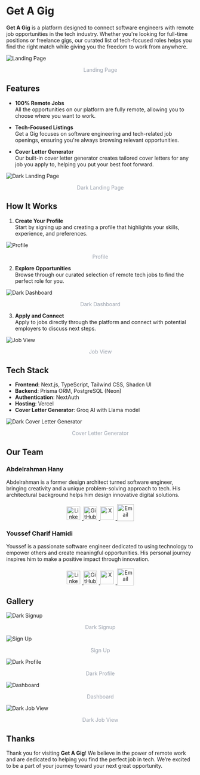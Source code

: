 # Get A Gig

**Get A Gig** is a platform designed to connect software engineers with remote job opportunities in the tech industry. Whether you're looking for full-time positions or freelance gigs, our curated list of tech-focused roles helps you find the right match while giving you the freedom to work from anywhere.

![Landing Page](public/images/screenshots/landing_page.png)

<p align="center" style="color: #9CA3AF">Landing Page</p>

## Features

- **100% Remote Jobs**  
  All the opportunities on our platform are fully remote, allowing you to choose where you want to work.

- **Tech-Focused Listings**  
  Get a Gig focuses on software engineering and tech-related job openings, ensuring you're always browsing relevant opportunities.

- **Cover Letter Generator**  
  Our built-in cover letter generator creates tailored cover letters for any job you apply to, helping you put your best foot forward.

![Dark Landing Page](public/images/screenshots/dark_landing_page.png)

<p align="center" style="color: #9CA3AF">Dark Landing Page</p>

## How It Works

1. **Create Your Profile**  
   Start by signing up and creating a profile that highlights your skills, experience, and preferences.

![Profile](public/images/screenshots/profile.png)

<p align="center" style="color: #9CA3AF">Profile</p>

2. **Explore Opportunities**  
   Browse through our curated selection of remote tech jobs to find the perfect role for you.

![Dark Dashboard](public/images/screenshots/dark_dashboard.png)

<p align="center" style="color: #9CA3AF">Dark Dashboard</p>

3. **Apply and Connect**  
   Apply to jobs directly through the platform and connect with potential employers to discuss next steps.

![Job View](public/images/screenshots/job_view.png)

<p align="center" style="color: #9CA3AF">Job View</p>

## Tech Stack

- **Frontend**: Next.js, TypeScript, Tailwind CSS, Shadcn UI
- **Backend**: Prisma ORM, PostgreSQL (Neon)
- **Authentication**: NextAuth
- **Hosting**: Vercel
- **Cover Letter Generator**: Groq AI with Llama model

![Dark Cover Letter Generator](public/images/screenshots/dark_cover_letter.png)

<p align="center" style="color: #9CA3AF">Cover Letter Generator</p>

## Our Team

### Abdelrahman Hany

Abdelrahman is a former design architect turned software engineer, bringing creativity and a unique problem-solving approach to tech. His architectural background helps him design innovative digital solutions.

<p align="center">
  <a href="https://www.linkedin.com/in/abduhany/">
    <img src="https://raw.githubusercontent.com/CLorant/readme-social-icons/main/large/filled/linkedin.svg" alt="LinkedIn" height="36" width="36" style="margin-right: 5px;"/>
  </a>
  <a href="https://github.com/Abduhany">
    <img src="https://raw.githubusercontent.com/CLorant/readme-social-icons/main/large/filled/github.svg" alt="GitHub" height="36" width="36" style="margin-right: 5px;"/>
  </a>
  <a href="https://x.com/AbduuHany">
    <img src="https://raw.githubusercontent.com/CLorant/readme-social-icons/main/large/colored/twitter-x.svg" alt="X" height="36" width="36" style="margin-right: 5px;"/>
  </a>
  <a href="mailto:abdu.hany@gmail.com">
    <img src="https://skillicons.dev/icons?i=gmail&theme=light" alt="Email" height="45" width="45" style="transform: translateY(3px);"/>
  </a>
</p>

### Youssef Charif Hamidi

Youssef is a passionate software engineer dedicated to using technology to empower others and create meaningful opportunities. His personal journey inspires him to make a positive impact through innovation.

<p align="center">
  <a href="https://www.linkedin.com/in/youssef-charif-hamidi/">
    <img src="https://raw.githubusercontent.com/CLorant/readme-social-icons/main/large/filled/linkedin.svg" alt="LinkedIn" height="36" width="36" style="margin-right: 5px;"/>
  </a>
  <a href="https://github.com/Chareeef">
    <img src="https://raw.githubusercontent.com/CLorant/readme-social-icons/main/large/filled/github.svg" alt="GitHub" height="36" width="36" style="margin-right: 5px;"/>
  </a>
  <a href="https://x.com/YoussefCharifH2">
    <img src="https://raw.githubusercontent.com/CLorant/readme-social-icons/main/large/colored/twitter-x.svg" alt="X" height="36" width="36" style="margin-right: 5px;"/>
  </a>
  <a href="mailto:youssef.charif.h@gmail.com">
    <img src="https://skillicons.dev/icons?i=gmail&theme=light" alt="Email" height="45" width="45" style="transform: translateY(3px);"/>
  </a>
</p>

## Gallery

![Dark Signup](public/images/screenshots/dark_signup.png)

<p align="center" style="color: #9CA3AF">Dark Signup</p>

![Sign Up](public/images/screenshots/signup.png)

<p align="center" style="color: #9CA3AF">Sign Up</p>

![Dark Profile](public/images/screenshots/dark_profile.png)

<p align="center" style="color: #9CA3AF">Dark Profile</p>

![Dashboard](public/images/screenshots/dashboard.png)

<p align="center" style="color: #9CA3AF">Dashboard</p>

![Dark Job View](public/images/screenshots/dark_job_view.png)

<p align="center" style="color: #9CA3AF">Dark Job View</p>

## Thanks

Thank you for visiting **Get A Gig**! We believe in the power of remote work and are dedicated to helping you find the perfect job in tech. We’re excited to be a part of your journey toward your next great opportunity.
